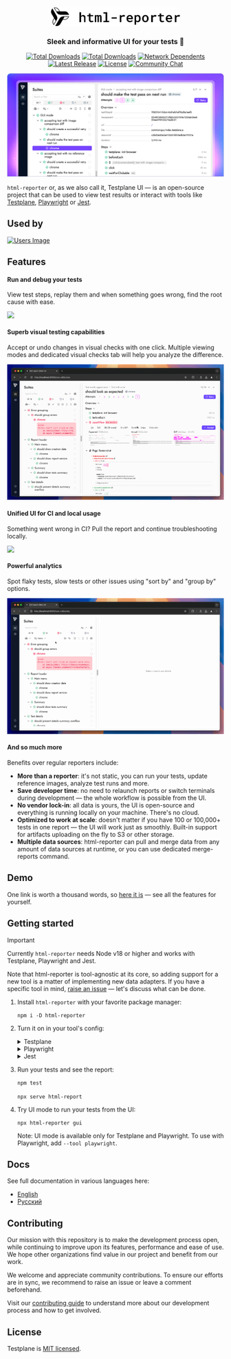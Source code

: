 <p align="center">
    <picture>
        <source media="(prefers-color-scheme: dark)" srcset="docs/images/html-reporter-dark.svg" width="300">
        <source media="(prefers-color-scheme: light)" srcset="docs/images/html-reporter-light.svg" width="300">
        <img alt="html-reporter logo" src="docs/images/html-reporter-light.svg" width="300">
    </picture>
</p>

<h3 align="center">Sleek and informative UI for your tests 🚀</h3>

<p align="center">
    <a href="https://testplane.io"><img src="https://img.shields.io/badge/Docs-Website-6c47ff" alt="Total Downloads"></a>
    <a href="https://www.npmjs.com/package/html-reporter"><img src="https://img.shields.io/npm/dt/html-reporter.svg" alt="Total Downloads"></a>
    <a href="https://dependents.info/gemini-testing/html-reporter"><img src="https://dependents.info/gemini-testing/html-reporter/badge" alt="Network Dependents" /></a>
    <a href="https://github.com/gemini-testing/html-reporter/releases"><img src="https://img.shields.io/npm/v/html-reporter.svg" alt="Latest Release"></a>
    <a href="https://github.com/gemini-testing/html-reporter/blob/master/LICENSE"><img src="https://img.shields.io/npm/l/html-reporter.svg" alt="License"></a>
    <a href="https://t.me/testplane"><img src="https://img.shields.io/badge/community-chat-blue?logo=telegram" alt="Community Chat"></a>
</p>

<img src="docs/images/html-reporter-demo.png">

<br/>

`html-reporter` or, as we also call it, Testplane UI — is an open-source project that can be used to view test results or interact with tools like [Testplane](https://testplane.io), [Playwright](https://playwright.dev/) or [Jest](https://jestjs.io/).

## Used by

<a href="https://dependents.info/gemini-testing/html-reporter">
  <img src="https://dependents.info/gemini-testing/html-reporter/image" alt="Users Image" />
</a>

## Features

#### Run and debug your tests

View test steps, replay them and when something goes wrong, find the root cause with ease.

![](docs/images/demo-gifs/run-debug.gif)

#### Superb visual testing capabilities

Accept or undo changes in visual checks with one click. Multiple viewing modes and dedicated visual checks tab will help you analyze the difference.

![](docs/images/demo-gifs/visual-checks.gif)

#### Unified UI for CI and local usage

Something went wrong in CI? Pull the report and continue troubleshooting locally.

![](docs/images/demo-gifs/ci-and-local.gif)

#### Powerful analytics

Spot flaky tests, slow tests or other issues using "sort by" and "group by" options.

![](docs/images/demo-gifs/analytics.gif)

#### And so much more

Benefits over regular reporters include:

- **More than a reporter**: it's not static, you can run your tests, update reference images, analyze test runs and more.
- **Save developer time**: no need to relaunch reports or switch terminals during development — the whole workflow is possible from the UI.
- **No vendor lock-in**: all data is yours, the UI is open-source and everything is running locally on your machine. There's no cloud.
- **Optimized to work at scale**: doesn't matter if you have 100 or 100,000+ tests in one report — the UI will work just as smoothly. Built-in support for artifacts uploading on the fly to S3 or other storage.
- **Multiple data sources**: html-reporter can pull and merge data from any amount of data sources at runtime, or you can use dedicated merge-reports command.

## Demo

One link is worth a thousand words, so [here it is](https://storage.yandexcloud.net/testplane-ui-demo/v10.16.3/new-ui.html#/suites/testplane%20New%20UI%20Suites%20page%20Expand%2Fcollapse%20suites%20tree%20button%20should%20offer%20to%20expand%20when%20collapsed%20using%20button%20chrome) — see all the features for yourself.

## Getting started

> [!IMPORTANT]
> Currently `html-reporter` needs Node v18 or higher and works with Testplane, Playwright and Jest.
>
> Note that html-reporter is tool-agnostic at its core, so adding support for a new tool is a matter of implementing new data adapters. If you have a specific tool in mind, [raise an issue](https://github.com/gemini-testing/html-reporter/issues) — let's discuss what can be done.

1. Install `html-reporter` with your favorite package manager:

    ```shell
    npm i -D html-reporter
    ```

2. Turn it on in your tool's config:

    <details>
        <summary>Testplane</summary>

        // .testplane.config.ts
        export = {
            // ...
            plugins: {
                'html-reporter/testplane': {
                    enabled: true,
                    path: 'html-report',
                },
            },
        };

    </details>

    <details>
        <summary>Playwright</summary>

        // playwright.config.ts
        export default defineConfig({
            // ...
            reporter: [
                ['html-reporter/playwright', {
                    enabled: true,
                    defaultView: 'failed',
                    path: 'html-report',
                }],
            ],
        });

    </details>
    <details>
        <summary>Jest</summary>

        const config = {
            // ...
            reporters: [
                ['html-reporter/jest', {
                    path: 'html-report',
                }]
            ],
        };

    </details>

3. Run your tests and see the report:

    ```shell
    npm test

    npx serve html-report
    ```

4. Try UI mode to run your tests from the UI:

    ```shell
    npx html-reporter gui
    ```

    Note: UI mode is available only for Testplane and Playwright. To use with Playwright, add `--tool playwright`.

## Docs

See full documentation in various languages here:
* [English](./docs/en/html-reporter.md)
* [Русский](./docs/ru/html-reporter.md)

## Contributing

Our mission with this repository is to make the development process open, while continuing to improve upon its features, performance and ease of use. We hope other organizations find value in our project and benefit from our work.

We welcome and appreciate community contributions. To ensure our efforts are in sync, we recommend to raise an issue or leave a comment beforehand.

Visit our [contributing guide](CONTRIBUTING.md) to understand more about our development process and how to get involved.

## License

Testplane is [MIT licensed](LICENSE).
